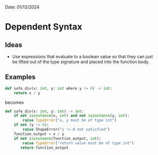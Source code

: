 Date: 01/13/2024



# Dependent Syntax


## Ideas
* Use expressions that evaluate to a boolean value so that they can just be lifted out of the type signature and placed into the function body.


## Examples
```python
def safe_div(x: int, y: int where y != 0) -> int:
    return x / y
```
becomes
```python
def safe_div(x: int, y: int) -> int:
    if not isinstance(x, int) and not isinstance(y, int):
        raise TypeError("x, y must be of type int")
    if not (y != 0):
        raise ShapeError("y != 0 not satisfied")
    function_output = x / y
    if not isinstance(function_output, int):
        raise TypeError("return value must be of type int")
       return function_output
```

```python

```
